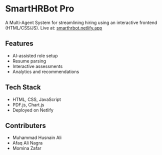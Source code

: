 # SmartHRBot Pro

A Multi-Agent System for streamlining hiring using an interactive frontend (HTML/CSS/JS). Live at: [smarthrbot.netlify.app](https://smarthrbot.netlify.app)

## Features
- AI-assisted role setup
- Resume parsing
- Interactive assessments
- Analytics and recommendations

## Tech Stack
- HTML, CSS, JavaScript
- PDF.js, Chart.js
- Deployed on Netlify

## Contributers
- Muhammad Husnain Ali
- Afaq Ali Nagra
- Momina Zafar
